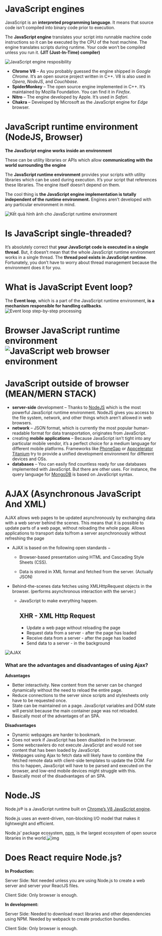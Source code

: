 # JavaScript engines

JavaScript is an **interpreted programming language**. It means that source code isn’t compiled into binary code prior to execution.

The **JavaScript engine** translates your script into runnable machine code instructions so it can be executed by the CPU of the host machine. The engine translates scripts during runtime. Your code won’t be compiled unless you run it. **(JIT (Just-In-Time) compiler)**

![JavaScript engine resposibility](http://dolszewski.com/wp-content/uploads/2018/04/javascript-engine.png)

- **Chrome V8** – As you probably guessed the engine shipped in *Google Chrome*. It’s an open source project written in C++. V8 is also used in *Opera*, *NodeJS*, and *Couchbase*.
- **SpiderMonkey** – The open source engine implemented in C++. It’s maintained by Mozilla Foundation. You can find it in *Firefox*.
- **Nitro** – The engine developed by Apple. It’s used in *Safari*.
- **Chakra** – Developed by Microsoft as the JavaScript engine for *Edge* browser.

# JavaScript runtime environment (NodeJS, Browser)

**The JavaScript engine works inside an environment**

These can be utility libraries or APIs which allow **communicating with the world surrounding the engine**

The **JavaScript runtime environment** provides your scripts with utility libraries which can be used during execution. It’s your script that references these libraries. The engine itself doesn’t depend on them.

The cool thing is **the JavaScript engine implementation is totally independent of the runtime environment.** Engines aren’t developed with any particular environment in mind.

![Kết quả hình ảnh cho JavaScript runtime environment](https://codecute.com/wp-content/uploads/2019/04/js-runtime-enviroment-1.png)

# Is JavaScript single-threaded?

It’s absolutely correct that **your JavaScript code is executed in a single thread**. But, it doesn’t mean that the whole JavaScript runtime environment works in a single thread. The **thread pool exists in JavaScript runtime**. Fortunately, you don’t have to worry about thread management because the environment does it for you.

# What is JavaScript Event loop?

The **Event loop**, which is a part of the JavaScript runtime environment, **is a mechanism responsible for handling callbacks**.![Event loop step-by-step processing](http://dolszewski.com/wp-content/uploads/2018/04/event-loop-processing.png)

# Browser JavaScript runtime environment![JavaScript web browser environment](http://dolszewski.com/wp-content/uploads/2018/04/javascript-web-env.png)

# JavaScript outside of browser (MEAN/MERN STACK)

- **server-side** development – Thanks to [NodeJS](https://nodejs.org/en/) which is the most powerful JavaScript runtime environment. NodeJS gives you access to the file system, network, and other things which aren’t allowed in web browsers.
- **network** – JSON format, which is currently the most popular human-readable format for data transportation, originates from JavaScript.
- creating **mobile applications** – Because JavaScript isn’t tight into any particular mobile vendor, it’s a perfect choice for a medium language for different mobile platforms. Frameworks like [PhoneGap](https://phonegap.com/) or [Appcelerator Titanium](https://www.appcelerator.com/Titanium/) try to provide a unified development environment for different devices and OSs.
- **databases** – You can easily find countless ready for use databases implemented with JavaScript. But there are other uses. For instance, the query language for [MongoDB](https://www.mongodb.com/) is based on JavaScript syntax.

# AJAX (**A**synchronous **J**avaScript **A**nd **X**ML)

AJAX allows web pages to be updated asynchronously by exchanging data with a web server behind the scenes. This means that it is possible to update parts of a web page, without reloading the whole page. Allows applications to transport data to/from a server asynchronously without refreshing the page

- AJAX is based on the following open standards −

  - Browser-based presentation using HTML and Cascading Style Sheets (CSS).
  
  - Data is stored in XML format and fetched from the server. (Actually JSON)
  
- Behind-the-scenes data fetches using XMLHttpRequest objects in the browser. (performs asynchronous interaction with the server.)
  
  - JavaScript to make everything happen.
  
    ## XHR - XML Http Request
  
    - Update a web page without reloading the page
    - Request data from a server - after the page has loaded
    - Receive data from a server - after the page has loaded
    - Send data to a server - in the background
  

![AJAX](https://www.w3schools.com/whatis/img_ajax.gif)

### What are the advantages and disadvantages of using Ajax?

**Advantages**

- Better interactivity. New content from the server can be changed dynamically without the need to reload the entire page.
- Reduce connections to the server since scripts and stylesheets only have to be requested once.
- State can be maintained on a page. JavaScript variables and DOM state will persist because the main container page was not reloaded.
- Basically most of the advantages of an SPA.

**Disadvantages**

- Dynamic webpages are harder to bookmark.
- Does not work if JavaScript has been disabled in the browser.
- Some webcrawlers do not execute JavaScript and would not see content that has been loaded by JavaScript.
- Webpages using Ajax to fetch data will likely have to combine the fetched remote data with client-side templates to update the DOM. For this to happen, JavaScript will have to be parsed and executed on the browser, and low-end mobile devices might struggle with this.
- Basically most of the disadvantages of an SPA.

# Node.JS

Node.js® is a JavaScript runtime built on [Chrome’s V8 JavaScript engine](https://developers.google.com/v8/).

Node.js uses an event-driven, non-blocking I/O model that makes it lightweight and efficient.

Node.js’ package ecosystem, [npm](https://www.npmjs.com/), is the largest ecosystem of open source libraries in the world.![img](https://cdn-media-1.freecodecamp.org/images/1*B_UCsFOPfRDKO8ovHpxphg.png)

# Does React require Node.js?

**In Production:**

Server Side: Not needed unless you are using Node.js to create a web server and server your ReactJS files.

Client Side: Only browser is enough.

**In development:**

Server Side: Needed to download react libraries and other dependencies using NPM. Needed by webpack to create production bundles.

Client Side: Only browser is enough.

